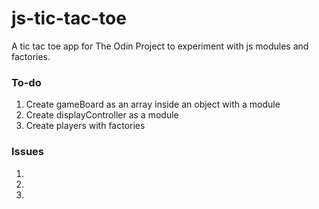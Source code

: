 # js-tic-tac-toe

A tic tac toe app for The Odin Project to experiment with js modules and factories.

### To-do

1. Create gameBoard as an array inside an object with a module
1. Create displayController as a module
1. Create players with factories

### Issues

1.
1.
1.
